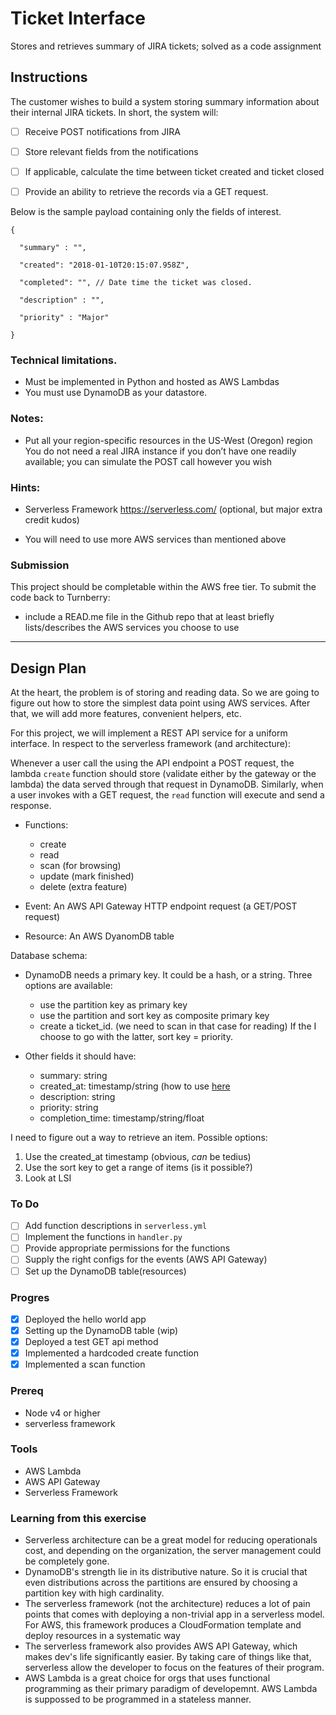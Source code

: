 # Ticket Interface
Stores and retrieves summary of JIRA tickets; solved as a code assignment

## Instructions
The customer wishes to build a system storing summary information about their
internal JIRA tickets.  In short, the system will:

- [ ] Receive POST notifications from JIRA
- [ ] Store relevant fields from the notifications
- [ ] If applicable, calculate the time between ticket created and ticket closed
- [ ] Provide an ability to retrieve the records via a GET request.
 

Below is the sample payload containing only the fields of interest. 

```
{

  "summary" : "",

  "created": "2018-01-10T20:15:07.958Z",

  "completed": "", // Date time the ticket was closed.

  "description" : "",

  "priority" : "Major" 

}
```


### Technical limitations.  
* Must be implemented in Python and hosted as AWS Lambdas
* You must use DynamoDB as your datastore.

### Notes:
* Put all your region-specific resources in the US-West (Oregon) region
You do not need a real JIRA instance if you don’t have one readily available;
you can simulate the POST call however you wish

### Hints:
* Serverless Framework https://serverless.com/ (optional, but major extra credit
kudos)

* You will need to use more AWS services than mentioned above
 
### Submission
This project should be completable within the AWS free tier.  To submit the code
back to Turnberry:

- include a READ.me file in the Github repo that at least briefly
  lists/describes the AWS services you choose to use

---
## Design Plan
At the heart, the problem is of storing and reading data. So we are going to
figure out how to store the simplest data point using AWS services. After that,
we will add more features, convenient helpers, etc.

For this project, we will implement a REST API service for a uniform interface.
In respect to the serverless framework (and architecture):

Whenever a user call the using the API endpoint a POST request, the lambda
`create` function should store (validate either by the gateway or the lambda) the
data served through that request in DynamoDB. Similarly, when a user invokes
with a GET request, the `read` function will execute and send a response.

- Functions: 
    * create
    * read
    * scan (for browsing)
    * update (mark finished)
    * delete (extra feature)

- Event: An AWS API Gateway HTTP endpoint request (a GET/POST request)
- Resource: An AWS DyanomDB table

Database schema:
* DynamoDB needs a primary key. It could be a hash, or a string. 
Three options are available: 
    - use the partition key as primary key
    - use the partition and sort key as composite primary key
    - create a ticket_id. (we need to scan in that case for reading)
If the I choose to go with the latter, sort key = priority. 

* Other fields it should have: 
    - summary: string
    - created_at: timestamp/string (how to use
      [here](https://stackoverflow.com/questions/40561484/what-data-type-should-be-use-for-timestamp-in-dynamodb)
    - description: string
    - priority: string
    - completion_time: timestamp/string/float

I need to figure out a way to retrieve an item. Possible options:
1. Use the created_at timestamp (obvious, *can* be tedius)
2. Use the sort key to get a range of items (is it possible?)
3. Look at LSI

### To Do
- [ ] Add function descriptions in `serverless.yml`
- [ ] Implement the functions in `handler.py`
- [ ] Provide appropriate permissions for the functions
- [ ] Supply the right configs for the events (AWS API Gateway)
- [ ] Set up the DynamoDB table(resources)

### Progres
- [x] Deployed the hello world app
- [x] Setting up the DynamoDB table (wip)
- [x] Deployed a test GET api method
- [x] Implemented a hardcoded create function
- [x] Implemented a scan function

### Prereq
- Node v4 or higher
- serverless framework

### Tools 
- AWS Lambda
- AWS API Gateway
- Serverless Framework

### Learning from this exercise
- Serverless architecture can be a great model for reducing operationals cost,
and depending on the organization, the server management could be completely
gone.
- DynamoDB's strength lie in its distributive nature. So it is crucial that even
distributions across the partitions are ensured by choosing a partition key
with high cardinality.
- The serverless framework (not the architecture) reduces a lot of pain points
that comes with deploying a non-trivial app in a serverless model. For AWS,
this framework produces a CloudFormation template and deploy resources in a
systematic way
- The serverless framework also provides AWS API Gateway, which makes dev's life
significantly easier. By taking care of things like that, serverless allow the
developer to focus on the features of their program.
- AWS Lambda is a great choice for orgs that uses functional programming as
their primary paradigm of developemnt. AWS Lambda is suppossed to be programmed in a
stateless manner.
